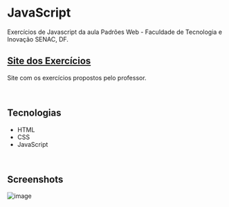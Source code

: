 # JavaScript
Exercícios de Javascript da aula Padrões Web - Faculdade de Tecnologia e Inovação SENAC, DF.
<br/>

## [Site dos Exercícios](https://nathrds.github.io/javascript-padroesWeb/index.html)
Site com os exercícios propostos pelo professor.

<br/>

## Tecnologias
* HTML
* CSS
* JavaScript

<br/>

## Screenshots
![image](https://github.com/Nathrds/javascript-padroesWeb/assets/106173624/39bfea0d-d75f-4076-80f1-bea1d77be616)
